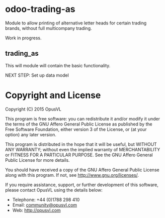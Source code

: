 # odoo-trading-as
Module to allow printing of alternative letter heads for certain trading brands, without full multicompany
trading.

Work in progress.

## trading\_as

This will module will contain the basic functionality.

NEXT STEP: Set up data model

# Copyright and License

Copyright (C) 2015 OpusVL

This program is free software: you can redistribute it and/or modify
it under the terms of the GNU Affero General Public License as
published by the Free Software Foundation, either version 3 of the
License, or (at your option) any later version.

This program is distributed in the hope that it will be useful,
but WITHOUT ANY WARRANTY; without even the implied warranty of
MERCHANTABILITY or FITNESS FOR A PARTICULAR PURPOSE.  See the
GNU Affero General Public License for more details.

You should have received a copy of the GNU Affero General Public License
along with this program.  If not, see <http://www.gnu.org/licenses/>.

If you require assistance, support, or further development of this
software, please contact OpusVL using the details below:

* Telephone: +44 (0)1788 298 410
* Email: community@opusvl.com
* Web: http://opusvl.com

